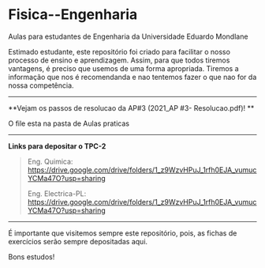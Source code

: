# Fisica--Engenharia
Aulas para estudantes de Engenharia da Universidade Eduardo Mondlane

Estimado estudante, este repositório foi criado para facilitar o nosso processo de ensino e aprendizagem. Assim, para que todos tiremos vantagens, é preciso que usemos  de uma forma apropriada. Tiremos a informação que nos é recomendanda e nao tentemos fazer o que nao for da nossa competência.

---------------------------------------------------------------------------------------------------------------------------------------------------

**Vejam os passos de resolucao da AP#3 (2021_AP #3- Resolucao.pdf)! **

O file esta na pasta de Aulas praticas


----------------------------------------------------------------------------------------------------------------------------------------------------
**Links para depositar o TPC-2**

> Eng. Quimica: https://drive.google.com/drive/folders/1_z9WzvHPuJ_1rfh0EJA_vumucYCMa47O?usp=sharing
> 
> Eng. Electrica-PL: https://drive.google.com/drive/folders/1_z9WzvHPuJ_1rfh0EJA_vumucYCMa47O?usp=sharing







----------------------------------------------------------------------------------------------------------------------------------------------------------------------------
É importante que visitemos sempre este repositório, pois,  as fichas de exercícios serão sempre depositadas aqui.


Bons estudos!
